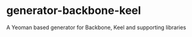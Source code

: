 generator-backbone-keel
=======================

A Yeoman based generator for Backbone, Keel and supporting libraries
